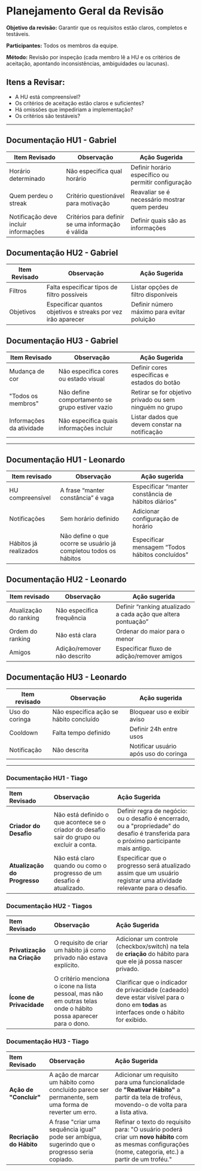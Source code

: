# Planejamento Geral da Revisão

**Objetivo da revisão:** Garantir que os requisitos estão claros, completos e testáveis.

**Participantes:** Todos os membros da equipe.

**Método:** Revisão por inspeção (cada membro lê a HU e os critérios de aceitação, apontando inconsistências, ambiguidades ou lacunas).

## Itens a Revisar:

- A HU está compreensível?
- Os critérios de aceitação estão claros e suficientes?
- Há omissões que impediriam a implementação?
- Os critérios são testáveis?

---

## Documentação HU1 - Gabriel

| Item Revisado            | Observação                                                 | Ação Sugerida                                         |
| ------------------------ | ---------------------------------------------------------- | ----------------------------------------------------- |
| Horário determinado      | Não especifica qual horário                               | Definir horário específico ou permitir configuração   |
| Quem perdeu o streak     | Critério questionável para motivação                      | Reavaliar se é necessário mostrar quem perdeu        |
| Notificação deve incluir informações | Critérios para definir se uma informação é válida | Definir quais são as informações                      |

## Documentação HU2 - Gabriel

| Item Revisado       | Observação                                                      | Ação Sugerida                                    |
| ------------------- | --------------------------------------------------------------- | ------------------------------------------------ |
| Filtros             | Falta especificar tipos de filtro possíveis                    | Listar opções de filtro disponíveis             |
| Objetivos           | Especificar quantos objetivos e streaks por vez irão aparecer  | Definir número máximo para evitar poluição      |

## Documentação HU3 - Gabriel

| Item Revisado         | Observação                                           | Ação Sugerida                                        |
| --------------------- | ---------------------------------------------------- | ---------------------------------------------------- |
| Mudança de cor        | Não especifica cores ou estado visual               | Definir cores específicas e estados do botão        |
| "Todos os membros"    | Não define comportamento se grupo estiver vazio     | Retirar se for objetivo privado ou sem ninguém no grupo  |
| Informações da atividade | Não especifica quais informações incluir         | Listar dados que devem constar na notificação       |

---

## Documentação HU1 - Leonardo
| Item revisado         | Observação                                                       | Ação sugerida                                      |
| --------------------- | ---------------------------------------------------------------- | -------------------------------------------------- |
| HU compreensível      | A frase “manter constância” é vaga                               | Especificar “manter constância de hábitos diários” |
| Notificações          | Sem horário definido                                             | Adicionar configuração de horário                  |
| Hábitos já realizados | Não define o que ocorre se usuário já completou todos os hábitos | Especificar mensagem “Todos hábitos concluídos”    |

## Documentação HU2 - Leonardo
| Item revisado          | Observação                  | Ação sugerida                                                 |
| ---------------------- | --------------------------- | ------------------------------------------------------------- |
| Atualização do ranking | Não especifica frequência   | Definir “ranking atualizado a cada ação que altera pontuação” |
| Ordem do ranking       | Não está clara              | Ordenar do maior para o menor                                 |
| Amigos                 | Adição/remover não descrito | Especificar fluxo de adição/remover amigos                    |

## Documentação HU3 - Leonardo
| Item revisado  | Observação                              | Ação sugerida                         |
| -------------- | --------------------------------------- | ------------------------------------- |
| Uso do coringa | Não especifica ação se hábito concluído | Bloquear uso e exibir aviso           |
| Cooldown       | Falta tempo definido                    | Definir 24h entre usos                |
| Notificação    | Não descrita                            | Notificar usuário após uso do coringa |

---

### Documentação HU1 - Tiago
| Item Revisado | Observação | Ação Sugerida |
| :--- | :--- | :--- |
| **Criador do Desafio** | Não está definido o que acontece se o criador do desafio sair do grupo ou excluir a conta. | Definir regra de negócio: ou o desafio é encerrado, ou a "propriedade" do desafio é transferida para o próximo participante mais antigo. |
| **Atualização do Progresso**| Não está claro quando ou como o progresso de um desafio é atualizado. | Especificar que o progresso será atualizado assim que um usuário registrar uma atividade relevante para o desafio. |

### Documentação HU2 - Tiagos
| Item Revisado | Observação | Ação Sugerida |
| :--- | :--- | :--- |
| **Privatização na Criação**| O requisito de criar um hábito já como privado não estava explícito. | Adicionar um controle (checkbox/switch) na tela de **criação** do hábito para que ele já possa nascer privado. |
| **Ícone de Privacidade**| O critério menciona o ícone na lista pessoal, mas não em outras telas onde o hábito possa aparecer para o dono. | Clarificar que o indicador de privacidade (cadeado) deve estar visível para o dono em **todas** as interfaces onde o hábito for exibido. |

### Documentação HU3 - Tiago
| Item Revisado | Observação | Ação Sugerida |
| :--- | :--- | :--- |
| **Ação de "Concluir"** | A ação de marcar um hábito como concluído parece ser permanente, sem uma forma de reverter um erro. | Adicionar um requisito para uma funcionalidade de **"Reativar Hábito"** a partir da tela de troféus, movendo-o de volta para a lista ativa. |
| **Recriação do Hábito** | A frase "criar uma sequência igual" pode ser ambígua, sugerindo que o progresso seria copiado. | Refinar o texto do requisito para: "O usuário poderá criar um **novo hábito** com as mesmas configurações (nome, categoria, etc.) a partir de um troféu." |
